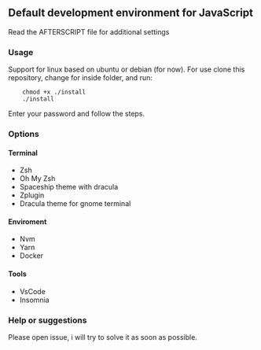 ## Default development environment for JavaScript

Read the AFTERSCRIPT file for additional settings

### Usage

Support for linux based on ubuntu or debian (for now).
For use clone this repository, change for inside folder, and run:

```
    chmod +x ./install
    ./install
```

Enter your password and follow the steps.

### Options

#### Terminal

-   Zsh
-   Oh My Zsh
-   Spaceship theme with dracula
-   Zplugin
-   Dracula theme for gnome terminal

#### Enviroment

-   Nvm
-   Yarn
-   Docker

#### Tools

-   VsCode
-   Insomnia

### Help or suggestions

Please open issue, i will try to solve it as soon as possible.
